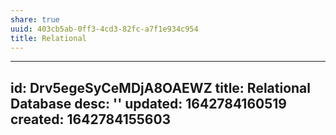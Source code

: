 ```yaml
---
share: true
uuid: 403cb5ab-0ff3-4cd3-82fc-a7f1e934c954
title: Relational
---
```

---
id: Drv5egeSyCeMDjA8OAEWZ
title: Relational Database
desc: ''
updated: 1642784160519
created: 1642784155603
---

